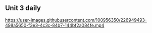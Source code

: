## Unit 3 daily






https://user-images.githubusercontent.com/100956350/226949493-498a5650-f3e3-4c3c-84b7-144bf2a084fe.mp4

